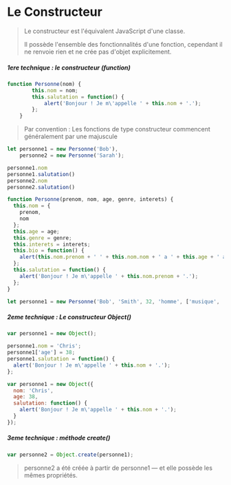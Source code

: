 
# Le Constructeur

>Le constructeur est l'équivalent JavaScript d'une classe.
>
>Il possède l'ensemble des fonctionnalités d'une fonction, cependant il ne renvoie rien et ne crée pas d'objet explicitement.

##### 1ere technique : le constructeur (function)
```javascript
function Personne(nom) {
        this.nom = nom;
        this.salutation = function() {
            alert('Bonjour ! Je m\'appelle ' + this.nom + '.');
        };
    }
```
>Par convention : Les fonctions de type constructeur commencent généralement par une majuscule
```javascript
let personne1 = new Personne('Bob'),
    personne2 = new Personne('Sarah');

personne1.nom
personne1.salutation()
personne2.nom
personne2.salutation()
```
```javascript
function Personne(prenom, nom, age, genre, interets) {
  this.nom = {
    prenom,
    nom
  };
  this.age = age;
  this.genre = genre;
  this.interets = interets;
  this.bio = function() {
    alert(this.nom.prenom + ' ' + this.nom.nom + ' a ' + this.age + ' ans. Il aime ' + this.interets[0] + ' et ' + this.interets[1] + '.');
  };
  this.salutation = function() {
    alert('Bonjour ! Je m\'appelle ' + this.nom.prenom + '.');
  };
}

let personne1 = new Personne('Bob', 'Smith', 32, 'homme', ['musique', 'ski']);
```
##### 2eme technique : Le constructeur Object()
```javascript
var personne1 = new Object();

personne1.nom = 'Chris';
personne1['age'] = 38;
personne1.salutation = function() {
  alert('Bonjour ! Je m\'appelle ' + this.nom + '.');
};
```
```javascript
var personne1 = new Object({
  nom: 'Chris',
  age: 38,
  salutation: function() {
    alert('Bonjour ! Je m\'appelle ' + this.nom + '.');
  }
});
```
##### 3eme technique : méthode create()
```javascript
var personne2 = Object.create(personne1);
```
>personne2 a été créée à partir de personne1 — et elle possède les mêmes propriétés. 

